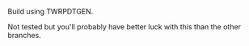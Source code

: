 Build using TWRPDTGEN. 

Not tested but you'll probably have better luck with this than the other branches.
